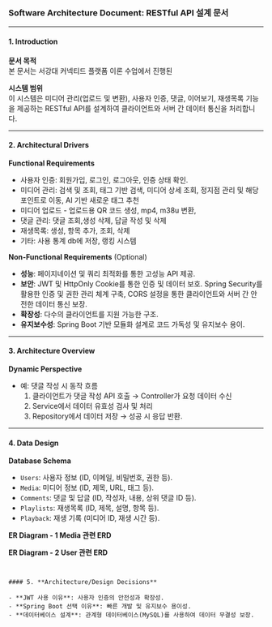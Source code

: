 ### Software Architecture Document: RESTful API 설계 문서

---

#### 1. **Introduction**

**문서 목적**  
본 문서는  서강대 커넥티드 플랫폼 이론 수업에서 진행된

**시스템 범위**  
이 시스템은 미디어 관리(업로드 및 변환), 사용자 인증, 댓글, 이어보기, 재생목록 기능을 제공하는 RESTful API를 설계하여 클라이언트와 서버 간 데이터 통신을 처리합니다. 

---

#### 2. **Architectural Drivers**

**Functional Requirements**  
- 사용자 인증: 회원가입, 로그인, 로그아웃, 인증 상태 확인.  
- 미디어 관리: 검색 및 조회,  태그 기반 검색, 미디어 상세 조회, 정지점 관리 및 해당 포인트로 이동, AI 기반 새로운 태그 추천
- 미디어 업로드 - 업로드용 QR 코드 생성, mp4, m38u 변환, 
- 댓글 관리: 댓글 조회,생성 삭제, 답글 작성 및 삭제  
- 재생목록: 생성, 항목 추가, 조회, 삭제  
- 기타: 사용 통계 db에 저장, 랭킹 시스템

**Non-Functional Requirements** (Optional)  
- **성능**: 페이지네이션 및 쿼리 최적화를 통한 고성능 API 제공.  
- **보안**: JWT 및 HttpOnly Cookie를 통한 인증 및 데이터 보호. Spring Security를 활용한 인증 및 권한 관리 체계 구축, CORS 설정을 통한 클라이언트와 서버 간 안전한 데이터 통신 보장. 
- **확장성**: 다수의 클라이언트를 지원 가능한 구조.  
- **유지보수성**: Spring Boot 기반 모듈화 설계로 코드 가독성 및 유지보수 용이.

---

#### 3. **Architecture Overview**



**Dynamic Perspective**  
- 예: 댓글 작성 시 동작 흐름  
  1. 클라이언트가 댓글 작성 API 호출 → Controller가 요청 데이터 수신  
  2. Service에서 데이터 유효성 검사 및 처리  
  3. Repository에서 데이터 저장 → 성공 시 응답 반환.

---

#### 4. **Data Design**

**Database Schema**  
- `Users`: 사용자 정보 (ID, 이메일, 비밀번호, 권한 등).  
- `Media`: 미디어 정보 (ID, 제목, URL, 태그 등).  
- `Comments`: 댓글 및 답글 (ID, 작성자, 내용, 상위 댓글 ID 등).  
- `Playlists`: 재생목록 (ID, 제목, 설명, 항목 등).  
- `Playback`: 재생 기록 (미디어 ID, 재생 시간 등).  

**ER Diagram - 1 Media 관련 ERD**
  
**ER Diagram - 2 User 관련 ERD**
```


#### 5. **Architecture/Design Decisions**

- **JWT 사용 이유**: 사용자 인증의 안전성과 확장성.  
- **Spring Boot 선택 이유**: 빠른 개발 및 유지보수 용이성.  
- **데이터베이스 설계**: 관계형 데이터베이스(MySQL)를 사용하여 데이터 무결성 보장.  




